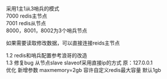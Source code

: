 采用1主1从3哨兵的模式<br>
 7000 redis主节点<br>
 7001 redis从节点<br>
 8000，8001，8002为3个哨兵节点<br>

 如果需要读取修改数据，可以直接连接reids主节点<br>

1.2  redis和哨兵配置参考浪哥的改造<br>
1.3  修复bug   从节点slave slaveof采用直接ip的方式  原：127.0.0.1<br>
     优化    新增参数 maxmemory=2gb  容许自定义redis最大容量  默认1gb<br>
     